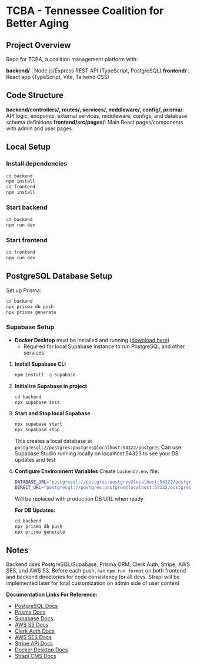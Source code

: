 # TCBA - Tennessee Coalition for Better Aging

## Project Overview
Repo for TCBA, a coalition management platform with:

**backend/** : Node.js/Express REST API (TypeScript, PostgreSQL)
**frontend/** : React app (TypeScript, Vite, Tailwind CSS)

## Code Structure
**backend/controllers/, routes/, services/, middleware/, config/, prisma/**: API logic, endpoints, external services, middleware, configs, and database schema definitions
**frontend/src/pages/**: Main React pages/components with admin and user pages

## Local Setup

### Install dependencies
```bash
cd backend
npm install
cd frontend
npm install
```

### Start backend
```bash
cd backend
npm run dev
```

### Start frontend
```bash
cd frontend
npm run dev
```

## PostgreSQL Database Setup

Set up Prisma:
```bash
cd backend
npx prisma db push
npx prisma generate
```

### Supabase Setup

- **Docker Desktop** must be installed and running ([download here](https://docs.docker.com/desktop))
  - Required for local Supabase instance to run PostgreSQL and other services

1. **Install Supabase CLI**
   ```bash
   npm install -g supabase
   ```

2. **Initialize Supabase in project**
   ```bash
   cd backend
   npx supabase init
   ```

3. **Start and Stop local Supabase**
   ```bash
   npx supabase start
   npx supabase stop
   ```
   This creates a local database at `postgresql://postgres:postgres@localhost:54322/postgres`
   Can use Supabase Studio running locally on localhost:54323 to see your DB updates and test

4. **Configure Environment Variables**
   Create `backend/.env` file:
   ```bash
   DATABASE_URL="postgresql://postgres:postgres@localhost:54322/postgres"
   DIRECT_URL="postgresql://postgres:postgres@localhost:54322/postgres"
   ```
   Will be replaced with production DB URL when ready

   **For DB Updates:**
   ```bash
   cd backend
   npx prisma db push
   npx prisma generate
   ```

## Notes

Backend uses PostgreSQL/Supabase, Prisma ORM, Clerk Auth, Stripe, AWS SES, and AWS S3. Before each push, run `npm run format` on both frontend and backend directories for code consistency for all devs. Strapi will be implemented later for total customization on admin side of user content

**Documentation Links For Reference:**
- [PostgreSQL Docs](https://www.postgresql.org/docs/)
- [Prisma Docs](https://www.prisma.io/docs/)
- [Supabase Docs](https://supabase.com/docs)
- [AWS S3 Docs](https://docs.aws.amazon.com/s3/)
- [Clerk Auth Docs](https://clerk.com/docs/index)
- [AWS SES Docs](https://docs.aws.amazon.com/ses/)
- [Stripe API Docs](https://stripe.com/docs/api)
- [Docker Desktop Docs](https://docs.docker.com/desktop/)
- [Strapi CMS Docs](https://docs.strapi.io/cms/quick-start)
